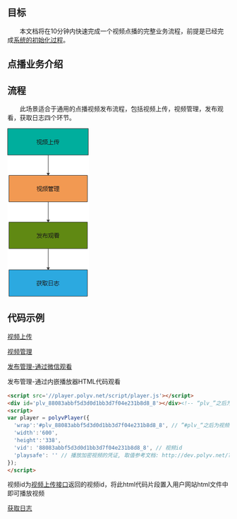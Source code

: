 ## 目标

&emsp;&emsp;本文档将在10分钟内快速完成一个视频点播的完整业务流程，前提是已经完成[系统的初始化过程](/quick_start?id=_2初始化系统)。



 



## 点播业务介绍


<div id="player"></div>

<script>
  new Vue({
    el: '#player',
    data() {
    return {
      vodPlayerJs: 'https://player.polyv.net/script/player.js',
      vid:'88083abbf5d3d0d1bb3d7f04e231b8d8_8',
    };
  },
  mounted(){
      this.loadPlayerScript(this.loadPlayer);
  },
  methods: {
    loadPlayerScript(callback) {
      if (!window.polyvPlayer) {
        const myScript = document.createElement('script');
        myScript.setAttribute('src', this.vodPlayerJs);
        myScript.onload = callback;
        document.body.appendChild(myScript);
      } else {
        callback();
      }
    },
    loadPlayer() {
      const polyvPlayer = window.polyvPlayer;
      this.player = polyvPlayer({
        wrap: '#player',
        vid: this.vid ,
        autoplay:false
      });
    }
  },
  destroyed() {
    if (this.player) {
        this.player.destroy();
    }
  }
  })
</script>
  

## 流程

  此场景适合于通用的点播视频发布流程，包括视频上传，视频管理，发布观看，获取日志四个环节。 

![image-20210414110739168](../img/image-20210414110739168.png)



##  代码示例

[视频上传](/uploadVideoParts)

[视频管理](/editService)

[发布管理-通过微信观看](http://go.plvideo.cn/front/video/view?vid=88083abbf5d3d0d1bb3d7f04e231b8d8_8)

发布管理-通过内嵌播放器HTML代码观看

```html
<script src='//player.polyv.net/script/player.js'></script>
<div id='plv_88083abbf5d3d0d1bb3d7f04e231b8d8_8'></div><!-- “plv_”之后为视频id-->
<script>
var player = polyvPlayer({
  'wrap':'#plv_88083abbf5d3d0d1bb3d7f04e231b8d8_8', // ”#plv_“之后为视频id
  'width':'600',
  'height':'338',
  'vid': '88083abbf5d3d0d1bb3d7f04e231b8d8_8', // 视频id
  'playsafe': '' // 播放加密视频的凭证, 取值参考文档: http://dev.polyv.net/?p=16673 
});
</script>
```

视频id为[视频上传接口](/uploadVideoParts)返回的视频id，将此html代码片段置入用户网站html文件中即可播放视频

[获取日志](/dataStatisticsService?id=_1、查询某一天视频观看日志) 